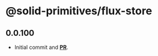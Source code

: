 # @solid-primitives/flux-store

## 0.0.100

- Initial commit and [**PR**](https://github.com/solidjs-community/solid-primitives/pull/327).
